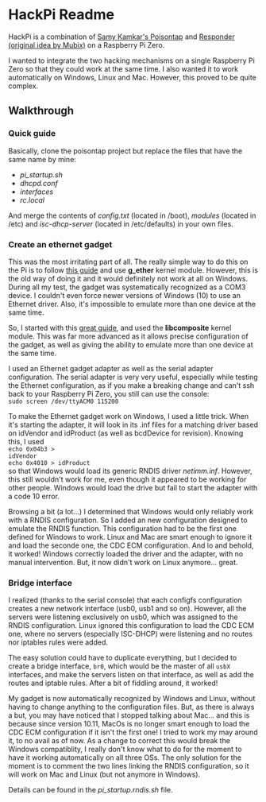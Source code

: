 <h1>HackPi Readme</h1>

HackPi is a combination of <a href="https://samy.pl/poisontap/">Samy Kamkar's Poisontap</a> and <a href="https://zone13.io/post/Raspberry-Pi-Zero-for-credential-snagging/">Responder (original idea by Mubix)</a> on a Raspberry Pi Zero.

I wanted to integrate the two hacking mechanisms on a single Raspberry Pi Zero so that they could work at the same time. I also wanted it to work automatically on Windows, Linux and Mac. However, this proved to be quite complex.

<h2>Walkthrough</h2>
<h3>Quick guide</h3>
Basically, clone the poisontap project but replace the files that have the same name by mine:
<ul>
<li><i>pi_startup.sh</i></li>
<li><i>dhcpd.conf</i></li>
<li><i>interfaces</i></li>
<li><i>rc.local</i></li>
</ul>
And merge the contents of <i>config.txt</i> (located in /boot), <i>modules</i> (located in /etc) and <i>isc-dhcp-server</i> (located in /etc/defaults) in your own files.
<h3>Create an ethernet gadget</h3>

This was the most irritating part of all. The really simple way to do this on the Pi is to follow <a href="https://learn.adafruit.com/turning-your-raspberry-pi-zero-into-a-usb-gadget/ethernet-gadget">this guide</a> and use <b>g_ether</b> kernel module. However, this is the old way of doing it and it would definitely not work at all on Windows. During all my test, the gadget was systematically recognized as a COM3 device. I couldn't even force newer versions of Windows (10) to use an Ethernet driver. Also, it's impossible to emulate more than one device at the same time.

So, I started with this <a href="http://isticktoit.net/?p=1383">great guide</a>, and used the <b>libcomposite</b> kernel module. This was far more advanced as it allows precise configuration of the gadget, as well as giving the ability to emulate more than one device at the same time.

I used an Ethernet gadget adapter as well as the serial adapter configuration. The serial adapter is very very useful, especially while testing the Ethernet configuration, as if you make a breaking change and can't ssh back to your Raspberry Pi Zero, you still can use the console: <br/>
<code>sudo screen /dev/ttyACM0 115200</code>

To make the Ethernet gadget work on Windows, I used a little trick. When it's starting the adapter, it will look in its .inf files for a matching driver based on idVendor and idProduct (as well as bcdDevice for revision). Knowing this, I used <br/>
<code>echo 0x04b3 > idVendor</code><br/>
<code>echo 0x4010 > idProduct</code><br/>
so that Windows would load its generic RNDIS driver <i>netimm.inf</i>.
However, this still wouldn't work for me, even though it appeared to be working for other people. Windows would load the drive but fail to start the adapter with a code 10 error.

Browsing a bit (a lot...) I determined that Windows would only reliably work with a RNDIS configuration. So I added an new configuration designed to emulate the RNDIS function. This configuration had to be the first one defined for Windows to work. Linux and Mac are smart enough to ignore it and load the seconde one, the CDC ECM configuration.
And lo and behold, it worked! Windows correctly loaded the driver and the adapter, with no manual intervention. But, it now didn't work on Linux anymore... great.

<h3>Bridge interface</h3>

I realized (thanks to the serial console) that each configfs configuration creates a new network interface (usb0, usb1 and so on). However, all the servers were listening exclusively on usb0, which was assigned to the RNDIS configuration. Linux ignored this configuration to load the CDC ECM one, where no servers (especially ISC-DHCP) were listening and no routes nor iptables rules were added.

The easy solution could have to duplicate everything, but I decided to create a bridge interface, <code>br0</code>, which would be the master of all <code>usbX</code> interfaces, and make the servers listen on that interface, as well as add the routes and iptable rules.
After a bit of fiddling around, it worked! 

My gadget is now automatically recognized by Windows and Linux, without having to change anything to the configuration files. But, as there is always a but, you may have noticed that I stopped talking about Mac... and this is because since version 10.11, MacOs is no longer smart enough to load the CDC ECM configuration if it isn't the first one! I tried to work my may around it, to no avail as of now. As a change to correct this would break the Windows compatiblity, I really don't know what to do for the moment to have it working automatically on all three OSs. The only solution for the moment is to comment the two lines linking the RNDIS configuration, so it will work on Mac and Linux (but not anymore in Windows).

Details can be found in the <i>pi_startup.rndis.sh</i> file.
